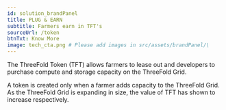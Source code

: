 ```yaml
---
id: solution_brandPanel
title: PLUG & EARN
subtitle: Farmers earn in TFT's
sourceUrl: /token
btnTxt: Know More
image: tech_cta.png # Please add images in src/assets/brandPanel/\
---
```


The ThreeFold Token (TFT) allows farmers to lease out and developers to purchase compute and storage capacity on the ThreeFold Grid.

A token is created only when a farmer adds capacity to the ThreeFold Grid. As the ThreeFold Grid is expanding in size, the value of TFT has shown to increase respectively.

